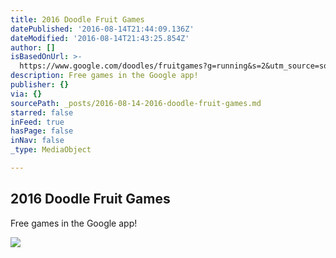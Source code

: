 ```yaml
---
title: 2016 Doodle Fruit Games
datePublished: '2016-08-14T21:44:09.136Z'
dateModified: '2016-08-14T21:43:25.854Z'
author: []
isBasedOnUrl: >-
  https://www.google.com/doodles/fruitgames?g=running&s=2&utm_source=social&utm_medium=gif&utm_campaign=share_gif_running2#steps
description: Free games in the Google app!
publisher: {}
via: {}
sourcePath: _posts/2016-08-14-2016-doodle-fruit-games.md
starred: false
inFeed: true
hasPage: false
inNav: false
_type: MediaObject

---
```

<article style=""><h1>2016 Doodle Fruit Games</h1><p>Free games in the Google app!</p><img src="https://lh3.googleusercontent.com/CETwq_MjEdJ9KoJc0WTzA783uBTFjv3Fx8C4hLBSWrLKh_vmr2K6VcKi9DKDPBH2sgEeiukr9gdWLx7aBn7bzw4E-R5uf7q7VD7o_aXC=s0" /></article>